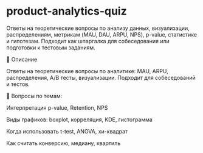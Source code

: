 # product-analytics-quiz
Ответы на теоретические вопросы по анализу данных, визуализации, распределениям, метрикам (MAU, DAU, ARPU, NPS), p-value, статистике и гипотезам. Подходит как шпаргалка для собеседования или подготовки к тестовым заданиям.

📅 Описание

Ответы на теоретические вопросы по аналитике: MAU, ARPU, распределения, A/B тесты, визуализации. Подходит для собеседований и тестов.

🔢 Вопросы по темам:

Интерпретация p-value, Retention, NPS

Виды графиков: boxplot, корреляция, KDE, гистограмма

Когда использовать t-test, ANOVA, хи-квадрат

Как считать конверсию, медиану, квартиль
